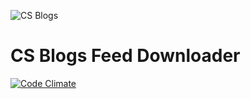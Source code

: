 ![CS Blogs](https://avatars0.githubusercontent.com/u/10876077?s=100&u=2bcb8d8df7bef1301f4e14c1ca9ad9253f6084ca&v=4)

# CS Blogs Feed Downloader
[![Code Climate](https://codeclimate.com/github/csblogs/feed-downloader/badges/gpa.svg)](https://codeclimate.com/github/csblogs/feed-downloader)
